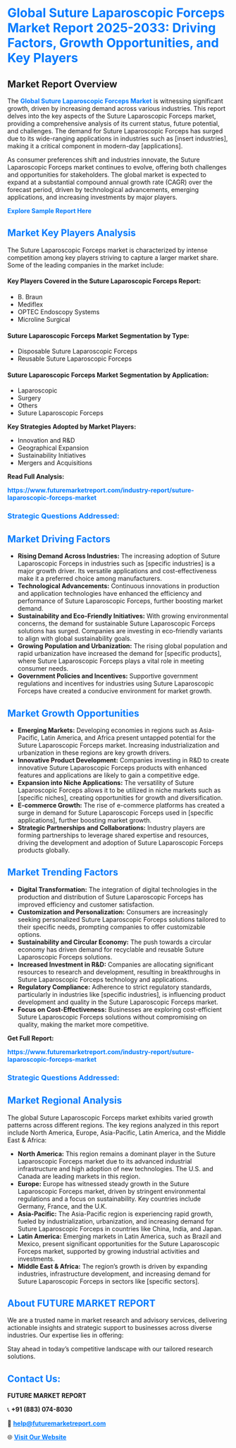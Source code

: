 <h1 style="color: #007BFF;">Global Suture Laparoscopic Forceps Market Report 2025-2033: Driving Factors, Growth Opportunities, and Key Players</h1>

<section id="overview">
<h2>Market Report Overview</h2>
<p>The <a href="https://www.futuremarketreport.com/industry-report/suture-laparoscopic-forceps-market" style="color: #007BFF; text-decoration: none;"><strong>Global Suture Laparoscopic Forceps Market</strong></a> is witnessing significant growth, driven by increasing demand across various industries. This report delves into the key aspects of the Suture Laparoscopic Forceps market, providing a comprehensive analysis of its current status, future potential, and challenges. The demand for Suture Laparoscopic Forceps has surged due to its wide-ranging applications in industries such as [insert industries], making it a critical component in modern-day [applications].</p>
<p>As consumer preferences shift and industries innovate, the Suture Laparoscopic Forceps market continues to evolve, offering both challenges and opportunities for stakeholders. The global market is expected to expand at a substantial compound annual growth rate (CAGR) over the forecast period, driven by technological advancements, emerging applications, and increasing investments by major players.</p>
</section>

<section id="overview">
<p><a href="https://www.futuremarketreport.com/request-sample/reportId=124158" style="color: #007BFF; text-decoration: none;"><strong>Explore Sample Report Here</strong></a></p>
</section>

<section id="key-players">
<h2 style="color: #007BFF;">Market Key Players Analysis</h2>
<p>The Suture Laparoscopic Forceps market is characterized by intense competition among key players striving to capture a larger market share. Some of the leading companies in the market include:</p>
<h4>Key Players Covered in the Suture Laparoscopic Forceps Report:</h4>
<ul><li>B. Braun</li><li>Mediflex</li><li>OPTEC Endoscopy Systems</li><li>Microline Surgical</li></ul>
<h4>Suture Laparoscopic Forceps Market Segmentation by Type:</h4>
<ul><li>Disposable Suture Laparoscopic Forceps</li><li>Reusable Suture Laparoscopic Forceps</li></ul>

<h4>Suture Laparoscopic Forceps Market Segmentation by Application:</h4>
<ul><li>Laparoscopic</li><li>Surgery</li><li>Others</li><li>Suture Laparoscopic Forceps</li></ul>
<p><strong>Key Strategies Adopted by Market Players:</strong></p>
<ul>
<li>Innovation and R&D</li>
<li>Geographical Expansion</li>
<li>Sustainability Initiatives</li>
<li>Mergers and Acquisitions</li>
</ul>
</section>

<section>
<p><strong>Read Full Analysis: </strong></p><a href="https://www.futuremarketreport.com/industry-report/suture-laparoscopic-forceps-market" style="color: #007BFF; text-decoration: none;"><strong>https://www.futuremarketreport.com/industry-report/suture-laparoscopic-forceps-market</strong></a>
<h3 style="color: #007BFF;">Strategic Questions Addressed:</h3>
</section>

<section id="driving-factors">
<h2 style="color: #007BFF;">Market Driving Factors</h2>
<ul>
<li><strong>Rising Demand Across Industries:</strong> The increasing adoption of Suture Laparoscopic Forceps in industries such as [specific industries] is a major growth driver. Its versatile applications and cost-effectiveness make it a preferred choice among manufacturers.</li>
<li><strong>Technological Advancements:</strong> Continuous innovations in production and application technologies have enhanced the efficiency and performance of Suture Laparoscopic Forceps, further boosting market demand.</li>
<li><strong>Sustainability and Eco-Friendly Initiatives:</strong> With growing environmental concerns, the demand for sustainable Suture Laparoscopic Forceps solutions has surged. Companies are investing in eco-friendly variants to align with global sustainability goals.</li>
<li><strong>Growing Population and Urbanization:</strong> The rising global population and rapid urbanization have increased the demand for [specific products], where Suture Laparoscopic Forceps plays a vital role in meeting consumer needs.</li>
<li><strong>Government Policies and Incentives:</strong> Supportive government regulations and incentives for industries using Suture Laparoscopic Forceps have created a conducive environment for market growth.</li>
</ul>
</section>

<section id="growth-opportunities">
<h2 style="color: #007BFF;">Market Growth Opportunities</h2>
<ul>
<li><strong>Emerging Markets:</strong> Developing economies in regions such as Asia-Pacific, Latin America, and Africa present untapped potential for the Suture Laparoscopic Forceps market. Increasing industrialization and urbanization in these regions are key growth drivers.</li>
<li><strong>Innovative Product Development:</strong> Companies investing in R&D to create innovative Suture Laparoscopic Forceps products with enhanced features and applications are likely to gain a competitive edge.</li>
<li><strong>Expansion into Niche Applications:</strong> The versatility of Suture Laparoscopic Forceps allows it to be utilized in niche markets such as [specific niches], creating opportunities for growth and diversification.</li>
<li><strong>E-commerce Growth:</strong> The rise of e-commerce platforms has created a surge in demand for Suture Laparoscopic Forceps used in [specific applications], further boosting market growth.</li>
<li><strong>Strategic Partnerships and Collaborations:</strong> Industry players are forming partnerships to leverage shared expertise and resources, driving the development and adoption of Suture Laparoscopic Forceps products globally.</li>
</ul>
</section>

<section id="trending-factors">
<h2 style="color: #007BFF;">Market Trending Factors</h2>
<ul>
<li><strong>Digital Transformation:</strong> The integration of digital technologies in the production and distribution of Suture Laparoscopic Forceps has improved efficiency and customer satisfaction.</li>
<li><strong>Customization and Personalization:</strong> Consumers are increasingly seeking personalized Suture Laparoscopic Forceps solutions tailored to their specific needs, prompting companies to offer customizable options.</li>
<li><strong>Sustainability and Circular Economy:</strong> The push towards a circular economy has driven demand for recyclable and reusable Suture Laparoscopic Forceps solutions.</li>
<li><strong>Increased Investment in R&D:</strong> Companies are allocating significant resources to research and development, resulting in breakthroughs in Suture Laparoscopic Forceps technology and applications.</li>
<li><strong>Regulatory Compliance:</strong> Adherence to strict regulatory standards, particularly in industries like [specific industries], is influencing product development and quality in the Suture Laparoscopic Forceps market.</li>
<li><strong>Focus on Cost-Effectiveness:</strong> Businesses are exploring cost-efficient Suture Laparoscopic Forceps solutions without compromising on quality, making the market more competitive.</li>
</ul>
</section>

<section>
<p><strong>Get Full Report: </strong></p><a href="https://www.futuremarketreport.com/industry-report/suture-laparoscopic-forceps-market" style="color: #007BFF; text-decoration: none;"><strong>https://www.futuremarketreport.com/industry-report/suture-laparoscopic-forceps-market</strong></a>
<h3 style="color: #007BFF;">Strategic Questions Addressed:</h3>
</section>


<section id="regional-analysis">
<h2 style="color: #007BFF;">Market Regional Analysis</h2>
<p>The global Suture Laparoscopic Forceps market exhibits varied growth patterns across different regions. The key regions analyzed in this report include North America, Europe, Asia-Pacific, Latin America, and the Middle East & Africa:</p>
<ul>
<li><strong>North America:</strong> This region remains a dominant player in the Suture Laparoscopic Forceps market due to its advanced industrial infrastructure and high adoption of new technologies. The U.S. and Canada are leading markets in this region.</li>
<li><strong>Europe:</strong> Europe has witnessed steady growth in the Suture Laparoscopic Forceps market, driven by stringent environmental regulations and a focus on sustainability. Key countries include Germany, France, and the U.K.</li>
<li><strong>Asia-Pacific:</strong> The Asia-Pacific region is experiencing rapid growth, fueled by industrialization, urbanization, and increasing demand for Suture Laparoscopic Forceps in countries like China, India, and Japan.</li>
<li><strong>Latin America:</strong> Emerging markets in Latin America, such as Brazil and Mexico, present significant opportunities for the Suture Laparoscopic Forceps market, supported by growing industrial activities and investments.</li>
<li><strong>Middle East & Africa:</strong> The region’s growth is driven by expanding industries, infrastructure development, and increasing demand for Suture Laparoscopic Forceps in sectors like [specific sectors].</li>
</ul>
</section>

<footer>
<h2 style="color: #007BFF;">About FUTURE MARKET REPORT</h2>
<p>We are a trusted name in market research and advisory services, delivering actionable insights and strategic support to businesses across diverse industries. Our expertise lies in offering:</p>

<p>Stay ahead in today’s competitive landscape with our tailored research solutions.</p>

<h2 style="color: #007BFF;">Contact Us:</h2>
<p><strong>FUTURE MARKET REPORT</strong></p>
<p>📞 <strong>+91 (883) 074-8030</strong></p>
<p>📧 <strong><a href="mailto:help@futuremarketreport.com" style="color: #007BFF;">help@futuremarketreport.com</a></strong></p>
<p>🌐 <strong><a href="https://www.futuremarketreport.com/" style="color: #007BFF;">Visit Our Website</a></strong></p>
</footer>